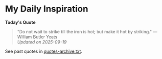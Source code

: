 # My Daily Inspiration

**Today's Quote**  
> "Do not wait to strike till the iron is hot; but make it hot by striking." — William Butler Yeats  
*Updated on 2025-09-19*

See past quotes in [quotes-archive.txt](quotes-archive.txt).